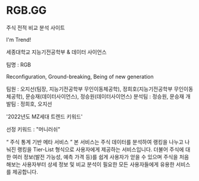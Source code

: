 # RGB.GG

주식 전적 비교 분석 사이트

I'm Trend!

세종대학교
지능기전공학부 &  데이터 사이언스

팀명 : RGB

Reconfiguration, Ground-breaking, Being of new generation

팀원 : 오지선(팀장, 지능기전공학부 무인이동체공학), 정희호(지능기전공학부 무인이동체공학), 문승재(데이터사이언스), 정승원(데이터사이언스)
분석팀 : 정승원, 문승재
개발팀 : 정희호, 오지선

'2022년도 MZ세대 트렌드 키워드'

선정 키워드 : "머니러쉬"

“ 주식 통계 기반 메타 서비스 ”
본 서비스는 주식 데이터를 분석하여 랭킹을 나누고 
나눠진 랭킹을 Tier-List 형식으로 사용자에게 제공하는 서비스입니다.
더불어 주식에 대한 여러 정보(발전 가능성, 예측 가격 등)를 쉽게 사용자가 얻을 수 있으며 
주식을 처음 해보는 사용자부터 상세 정보 및 비교 분석이 필요한 모든 사용자들에게 유용한 서비스를 제공합니다.

